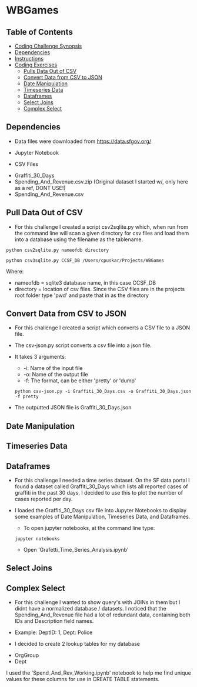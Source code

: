 # WBGames

## Table of Contents

- [Coding Challenge Synopsis](#coding-challenge-synopsis)
- [Dependencies](#dependencies)
- [Instructions](#instructions)
- [Coding Exercises](#coding-exercises)
  - [Pulls Data Out of CSV](#pulls-data-out-of-csv)
  - [Convert Data from CSV to JSON](#convert-data-from-csv-to-json)
  - [Date Manipulation](#date-manipulation)
  - [Timeseries Data](#timeseries-data)
  - [Dataframes](#dataframes)
  - [Select Joins](#select-joins)
  - [Complex Select](#complex-select)

## Dependencies

* Data files were downloaded from https://data.sfgov.org/

* Jupyter Notebook

* CSV Files
 - Graffiti_30_Days
 - Spending_And_Revenue.csv.zip (Original dataset I started w/, only here as a ref, DONT USE!)
 - Spending_And_Revenue.csv


## Pull Data Out of CSV

  - For this challenge I created a script csv2sqlite.py which, when run from the command line will scan a given directory for csv files and load them into a database using the filename as the tablename.

  ```shell
  python csv2sqlite.py nameofdb directory
  ```

  ```shell
  python csv3sqlite.py CCSF_DB /Users/cpuskar/Projects/WBGames
  ```

  Where:
  - nameofdb =  sqlite3 database name, in this case CCSF_DB
  - directory = location of csv files. Since the CSV files are in the projects root folder type 'pwd' and paste that in as the directory



## Convert Data from CSV to JSON
  - For this challenge I created a script which converts a CSV file to a JSON file.

  - The csv-json.py script converts a csv file into a json file.
  - It takes 3 arguments:
     * -i: Name of the input file
     * -o: Name of the output file
     * -f: The format, can be either 'pretty' or 'dump'

     ```shell
     python csv-json.py -i Graffiti_30_Days.csv -o Graffiti_30_Days.json -f pretty
     ```
 - The outputted JSON file is Graffiti_30_Days.json

## Date Manipulation
## Timeseries Data
## Dataframes

  - For this challenge I needed a time series dataset. On the SF data portal I found a dataset called Graffiti_30_Days which lists all reported cases of graffiti in the past 30 days. I decided to use this to plot the number of cases reported per day.

  - I loaded the Graffiti_30_Days csv file into Jupyter Notebooks to display some examples of Date Manipulation, Timeseries Data, and Dataframes.

    * To open jupyter notebooks, at the command line type:

    ```shell
    jupyter notebooks
    ```

    * Open 'Grafetti_Time_Series_Analysis.ipynb'

## Select Joins
## Complex Select

  - For this challenge I wanted to show query's with JOINs in them but I didnt have a normalized database / datasets. I noticed that the Spending_And_Revenue file had a lot of redundant data, containing both IDs and Description field names.
   * Example: DeptID: 1, Dept: Police

 - I decided to create 2 lookup tables for my database
  * OrgGroup
  * Dept

  I used the 'Spend_And_Rev_Working.ipynb' notebook to help me find unique values for these columns for use in CREATE TABLE statements.

